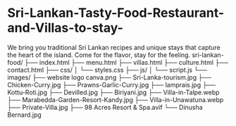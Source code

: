 # Sri-Lankan-Tasty-Food-Restaurant-and-Villas-to-stay-
We bring you traditional Sri Lankan recipes and unique stays that capture the heart of the island. Come for the flavor, stay for the feeling.
sri-lankan-food/
├── index.html
├── menu.html
├── villas.html
├── culture.html
├── contact.html
├── css/
│   └── styles.css
├── js/
│   └── script.js
└── images/
    ├── website logo canva.png
    ├── Sri-Lanka-tourism.jpg
    ├── Chicken-Curry.jpg
    ├── Prawns-Garlic-Curry.jpg
    ├── lamprais.jpg
    ├── Kottu-Roti.jpg
    ├── Devilled.jpg
    ├── Biriyani.jpg
    ├── Villa-in-Talpe.webp
    ├── Marabedda-Garden-Resort-Kandy.jpg
    ├── Villa-in-Unawatuna.webp
    ├── Private-Villa.jpg
    ├── 98 Acres Resort & Spa.avif
    └── Dinusha Bernard.jpg
